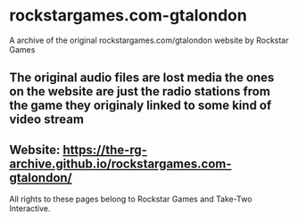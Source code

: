 # rockstargames.com-gtalondon

A archive of the original rockstargames.com/gtalondon website by Rockstar Games

## The original audio files are lost media the ones on the website are just the radio stations from the game they originaly linked to some kind of video stream

## Website: https://the-rg-archive.github.io/rockstargames.com-gtalondon/

All rights to these pages belong to Rockstar Games and Take-Two Interactive.

